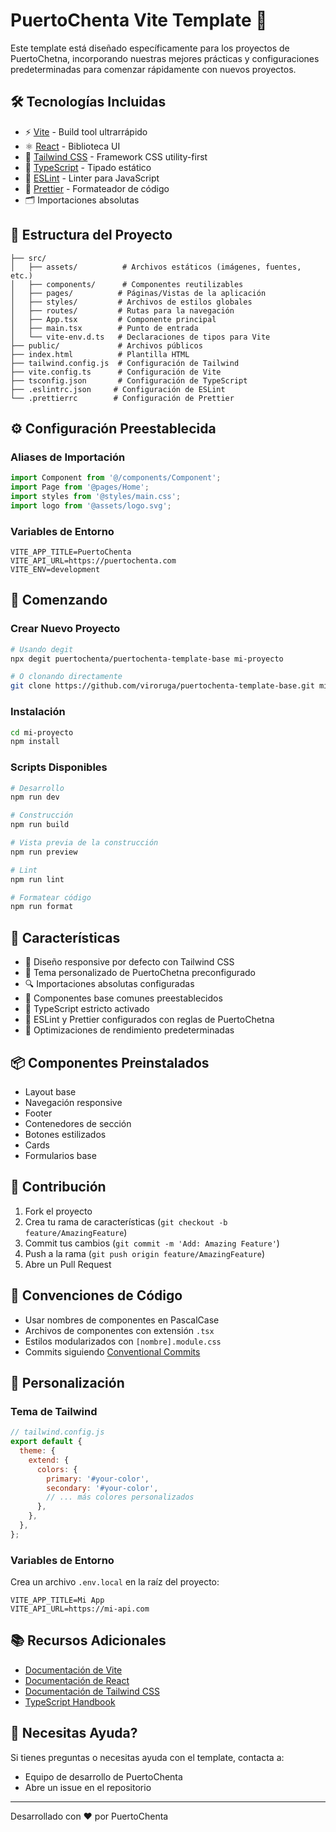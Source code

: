 # PuertoChenta Vite Template 🚀

Este template está diseñado específicamente para los proyectos de PuertoChetna, incorporando nuestras mejores prácticas y configuraciones predeterminadas para comenzar rápidamente con nuevos proyectos.

## 🛠️ Tecnologías Incluidas

- ⚡️ [Vite](https://vitejs.dev/) - Build tool ultrarrápido
- ⚛️ [React](https://reactjs.org/) - Biblioteca UI
- 🎨 [Tailwind CSS](https://tailwindcss.com/) - Framework CSS utility-first
- 📝 [TypeScript](https://www.typescriptlang.org/) - Tipado estático
- 🧹 [ESLint](https://eslint.org/) - Linter para JavaScript
- 💅 [Prettier](https://prettier.io/) - Formateador de código
- 🗂️ Importaciones absolutas

## 📁 Estructura del Proyecto

```
├── src/
│   ├── assets/          # Archivos estáticos (imágenes, fuentes, etc.)
│   ├── components/      # Componentes reutilizables
│   ├── pages/          # Páginas/Vistas de la aplicación
│   ├── styles/         # Archivos de estilos globales
│   ├── routes/         # Rutas para la navegación
│   ├── App.tsx         # Componente principal
│   ├── main.tsx        # Punto de entrada
│   └── vite-env.d.ts   # Declaraciones de tipos para Vite
├── public/             # Archivos públicos
├── index.html          # Plantilla HTML
├── tailwind.config.js  # Configuración de Tailwind
├── vite.config.ts      # Configuración de Vite
├── tsconfig.json       # Configuración de TypeScript
├── .eslintrc.json     # Configuración de ESLint
└── .prettierrc        # Configuración de Prettier
```

## ⚙️ Configuración Preestablecida

### Aliases de Importación

```typescript
import Component from '@/components/Component';
import Page from '@pages/Home';
import styles from '@styles/main.css';
import logo from '@assets/logo.svg';
```

### Variables de Entorno

```env
VITE_APP_TITLE=PuertoChenta
VITE_API_URL=https://puertochenta.com
VITE_ENV=development
```

## 🚀 Comenzando

### Crear Nuevo Proyecto

```bash
# Usando degit
npx degit puertochenta/puertochenta-template-base mi-proyecto

# O clonando directamente
git clone https://github.com/viroruga/puertochenta-template-base.git mi-proyecto
```

### Instalación

```bash
cd mi-proyecto
npm install
```

### Scripts Disponibles

```bash
# Desarrollo
npm run dev

# Construcción
npm run build

# Vista previa de la construcción
npm run preview

# Lint
npm run lint

# Formatear código
npm run format
```

## 🎯 Características

- 📱 Diseño responsive por defecto con Tailwind CSS
- 🎨 Tema personalizado de PuertoChetna preconfigurado
- 🔍 Importaciones absolutas configuradas
- 🧩 Componentes base comunes preestablecidos
- 📝 TypeScript estricto activado
- 🔧 ESLint y Prettier configurados con reglas de PuertoChetna
- 🚀 Optimizaciones de rendimiento predeterminadas

## 📦 Componentes Preinstalados

- Layout base
- Navegación responsive
- Footer
- Contenedores de sección
- Botones estilizados
- Cards
- Formularios base

## 🤝 Contribución

1. Fork el proyecto
2. Crea tu rama de características (`git checkout -b feature/AmazingFeature`)
3. Commit tus cambios (`git commit -m 'Add: Amazing Feature'`)
4. Push a la rama (`git push origin feature/AmazingFeature`)
5. Abre un Pull Request

## 📝 Convenciones de Código

- Usar nombres de componentes en PascalCase
- Archivos de componentes con extensión `.tsx`
- Estilos modularizados con `[nombre].module.css`
- Commits siguiendo [Conventional Commits](https://www.conventionalcommits.org/)

## 🔧 Personalización

### Tema de Tailwind

```js
// tailwind.config.js
export default {
  theme: {
    extend: {
      colors: {
        primary: '#your-color',
        secondary: '#your-color',
        // ... más colores personalizados
      },
    },
  },
};
```

### Variables de Entorno

Crea un archivo `.env.local` en la raíz del proyecto:

```env
VITE_APP_TITLE=Mi App
VITE_API_URL=https://mi-api.com
```

## 📚 Recursos Adicionales

- [Documentación de Vite](https://vitejs.dev/)
- [Documentación de React](https://reactjs.org/)
- [Documentación de Tailwind CSS](https://tailwindcss.com/)
- [TypeScript Handbook](https://www.typescriptlang.org/docs/)

## 🤔 Necesitas Ayuda?

Si tienes preguntas o necesitas ayuda con el template, contacta a:

- Equipo de desarrollo de PuertoChenta
- Abre un issue en el repositorio

---

Desarrollado con ❤️ por PuertoChenta
